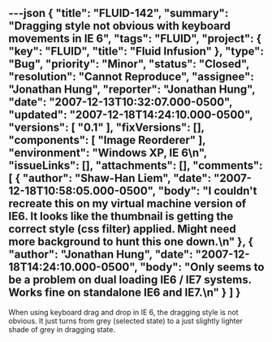 ---json
{
  "title": "FLUID-142",
  "summary": "Dragging style not obvious with keyboard movements in IE 6",
  "tags": "FLUID",
  "project": {
    "key": "FLUID",
    "title": "Fluid Infusion"
  },
  "type": "Bug",
  "priority": "Minor",
  "status": "Closed",
  "resolution": "Cannot Reproduce",
  "assignee": "Jonathan Hung",
  "reporter": "Jonathan Hung",
  "date": "2007-12-13T10:32:07.000-0500",
  "updated": "2007-12-18T14:24:10.000-0500",
  "versions": [
    "0.1"
  ],
  "fixVersions": [],
  "components": [
    "Image Reorderer"
  ],
  "environment": "Windows XP, IE 6\n",
  "issueLinks": [],
  "attachments": [],
  "comments": [
    {
      "author": "Shaw-Han Liem",
      "date": "2007-12-18T10:58:05.000-0500",
      "body": "I couldn't recreate this on my virtual machine version of IE6. It looks like the thumbnail is getting the correct style (css filter) applied. Might need more background to hunt this one down.\n"
    },
    {
      "author": "Jonathan Hung",
      "date": "2007-12-18T14:24:10.000-0500",
      "body": "Only seems to be a problem on dual loading IE6 / IE7 systems. Works fine on standalone IE6 and IE7.\n"
    }
  ]
}
---
When using keyboard drag and drop in IE 6, the dragging style is not obvious. It just turns from grey (selected state) to a just slightly lighter shade of grey in dragging state.

        